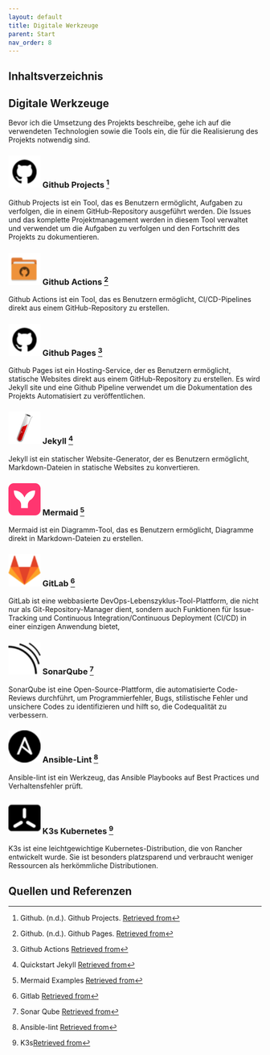 ```yaml
---
layout: default
title: Digitale Werkzeuge
parent: Start
nav_order: 8
---
```


## Inhaltsverzeichnis

## Digitale Werkzeuge

Bevor ich die Umsetzung des Projekts beschreibe, gehe ich auf die verwendeten
Technologien sowie die Tools ein, die für die Realisierung des Projekts notwendig sind.

### <img src="../img/github_project.png" width="64"> Github Projects [^1]

Github Projects ist ein Tool, das es Benutzern ermöglicht, Aufgaben zu verfolgen, die in einem GitHub-Repository ausgeführt werden.
Die Issues und das komplette Projektmanagement werden in diesem Tool verwaltet und verwendet um die Aufgaben zu verfolgen und den Fortschritt des Projekts zu dokumentieren.

### <img src="../img/github_pages.png" width="64"> Github Actions [^2]

Github Actions ist ein Tool, das es Benutzern ermöglicht, CI/CD-Pipelines direkt aus einem GitHub-Repository zu erstellen.

### <img src="../img/github_project.png" width="64"> Github Pages [^3]

Github Pages ist ein Hosting-Service, der es Benutzern ermöglicht, statische Websites direkt aus einem GitHub-Repository zu erstellen.
Es wird Jekyll site und eine Github Pipeline verwendet um die Dokumentation des Projekts Automatisiert zu veröffentlichen.

### <img src="../img/jeykll_icon.png" width="64"> Jekyll [^4]

Jekyll ist ein statischer Website-Generator, der es Benutzern ermöglicht, Markdown-Dateien in statische Websites zu konvertieren.

### <img src="../img/mermaid_icon.svg" width="64"> Mermaid [^5]

Mermaid ist ein Diagramm-Tool, das es Benutzern ermöglicht, Diagramme direkt in Markdown-Dateien zu erstellen.

### <img src="../img/gitlab_icon.png" width="64"> GitLab [^6]

GitLab ist eine webbasierte DevOps-Lebenszyklus-Tool-Plattform, die nicht nur als Git-Repository-Manager dient, sondern auch Funktionen für Issue-Tracking und Continuous Integration/Continuous Deployment (CI/CD) in einer einzigen Anwendung bietet,

### <img src="../img/sonarqube_icon.png" width="64"> SonarQube [^7]

SonarQube ist eine Open-Source-Plattform, die automatisierte Code-Reviews durchführt, um Programmierfehler, Bugs, stilistische Fehler und unsichere Codes zu identifizieren und hilft so, die Codequalität zu verbessern.

### <img src="../img/ansible_icon.png" width="64"> Ansible-Lint [^8]

Ansible-lint ist ein Werkzeug, das Ansible Playbooks auf Best Practices und Verhaltensfehler prüft.

### <img src="../img/ks_icon.png" width="64"> K3s Kubernetes [^9]

K3s ist eine leichtgewichtige Kubernetes-Distribution, die von Rancher entwickelt wurde.
Sie ist besonders platzsparend und verbraucht weniger Ressourcen als herkömmliche Distributionen.

## Quellen und Referenzen

[^1]:Github. (n.d.). Github Projects. [Retrieved from](https://docs.github.com/en/issues/planning-and-tracking-with-projects/learning-about-projects/about-projects)
[^2]:Github. (n.d.). Github Pages. [Retrieved from](https://pages.github.com/)
[^3]:Github Actions [Retrieved from](https://github.com/features/actions)
[^4]:Quickstart Jekyll [Retrieved from](https://jekyllrb.com/docs/)
[^5]:Mermaid Examples [Retrieved from](https://mermaid.js.org/syntax/examples.html)
[^6]:Gitlab [Retrieved from](https://www.gitlab.com)
[^7]:Sonar Qube [Retrieved from](https://www.sonarsource.com/products/sonarqube/)
[^8]:Ansible-lint [Retrieved from](https://github.com/ansible/ansible-lint)
[^9]:K3s[Retrieved from](https://k3s.io/)
